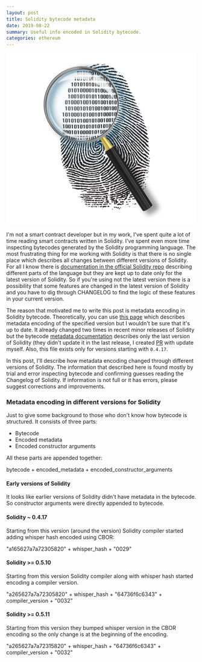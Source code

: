 ```yaml
---
layout: post
title: Solidity bytecode metadata
date: 2019-08-22
summary: Useful info encoded in Solidity bytecode.
categories: ethereum
---
```


![img](/images/2019-08-22-bytecode.jpg)

I'm not a smart contract developer but in my work, I've spent quite a lot of time reading smart contracts written in Solidity. I've spent even more time inspecting bytecodes generated by the Solidity programming language. The most frustrating thing for me working with Solidity is that there is no single place which describes all changes between different versions of Solidity. For all I know there is [documentation in the official Solidity repo](https://github.com/ethereum/solidity/tree/develop/docs) describing different parts of the language but they are kept up to date only for the latest version of Solidity. So if you're using not the latest version there is a possibility that some features are changed in the latest version of Solidity and you have to dig through CHANGELOG to find the logic of these features in your current version.

The reason that motivated me to write this post is metadata encoding in Solidity bytecode. Theoretically, you can use [this page](https://solidity.readthedocs.io/en/v0.5.9/metadata.html) which describes metadata encoding of the specified version but I wouldn't be sure that it's up to date. It already changed two times in recent minor releases of Solidity but the bytecode [metadata documentation](https://github.com/ethereum/solidity/blob/develop/docs/metadata.rst) describes only the last version of Solidity (they didn't update it in the last release, I created [PR](https://github.com/ethereum/solidity/pull/7277) with update myself. Also, this file exists only for versions starting with `0.4.17`.

In this post, I'll describe how metadata encoding changed through different versions of Solidity. The information that described here is found mostly by trial and error inspecting bytecode and confirming guesses reading the Changelog of Solidity. If information is not full or it has errors, please suggest corrections and improvements.

### Metadata encoding in different versions for Solidity

Just to give some background to those who don't know how bytecode is structured. It consists of three parts:

- Bytecode
- Encoded metadata
- Encoded constructor arguments

All these parts are appended together:

bytecode + encoded_metadata + encoded_constructor_arguments

#### Early versions of Solidity

It looks like earlier versions of Solidity didn't have metadata in the bytecode. So constructor arguments were directly appended to bytecode.

#### Solidity ~ 0.4.17

Starting from this version (around the version) Solidity compiler started adding whisper hash encoded using CBOR:

"a165627a7a72305820" + whisper_hash + "0029"

#### Solidity >= 0.5.10

Starting from this version Solidity compiler along with whisper hash started encoding a compiler version.

"a265627a7a72305820" + whisper_hash + "64736f6c6343" + compiler_version + "0032"

#### Solidity >= 0.5.11

Starting from this version they bumped whisper version in the CBOR encoding so the only change is at the beginning of the encoding.

"a265627a7a72315820" + whisper_hash + "64736f6c6343" + compiler_version + "0032"
